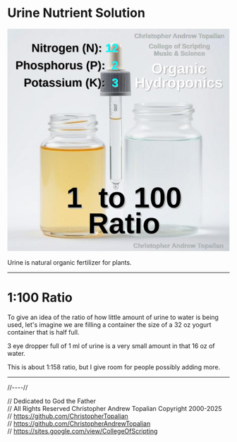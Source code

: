 # Urine Nutrient Solution

![Urine is Fertilizer for Plants](textures/001.jpg)  

Urine is natural organic fertilizer for plants.

---

# 1:100 Ratio
To give an idea of the ratio of how little amount of urine to water is being used, let's imagine we are filling a container the size of a 32 oz yogurt container that is half full.

3 eye dropper full of 1 ml of urine is a very small amount in that 16 oz of water.

This is about 1:158 ratio, but I give room for people possibly adding more.

---

//----//

// Dedicated to God the Father  
// All Rights Reserved Christopher Andrew Topalian Copyright 2000-2025  
// https://github.com/ChristopherTopalian  
// https://github.com/ChristopherAndrewTopalian  
// https://sites.google.com/view/CollegeOfScripting  

